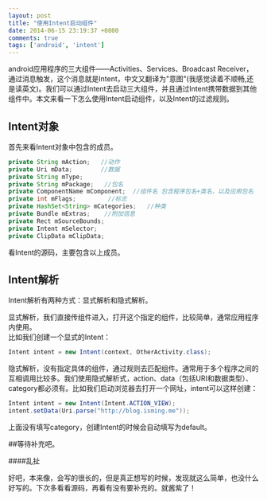 ```yaml
---
layout: post
title: "使用Intent启动组件"
date: 2014-06-15 23:19:37 +0800
comments: true
tags: ['android', 'intent'] 
---
```




android应用程序的三大组件——Activities、Services、Broadcast Receiver，通过消息触发，这个消息就是Intent，中文又翻译为"意图"(我感觉读着不顺畅,还是读英文)。我们可以通过Intent去启动三大组件，并且通过Intent携带数据到其他组件中。本文来看一下怎么使用Intent启动组件，以及Intent的过滤规则。

##	Intent对象

首先来看Intent对象中包含的成员。
<!--more-->

```java
private String mAction;   //动作
private Uri mData;		  //数据
private String mType;
private String mPackage;   //包名
private ComponentName mComponent;  //组件名 包含程序包名+类名，以及应用包名
private int mFlags;			//标志
private HashSet<String> mCategories;   //种类
private Bundle mExtras;    //附加信息
private Rect mSourceBounds;
private Intent mSelector;
private ClipData mClipData;
```

看Intent的源码，主要包含以上成员。

## Intent解析

Intent解析有两种方式：显式解析和隐式解析。

显式解析，我们直接传组件进入，打开这个指定的组件，比较简单，通常应用程序内使用。		
比如我们创建一个显式的Intent：

```java
Intent intent = new Intent(context, OtherActivity.class);
```

隐式解析，没有指定具体的组件，通过规则去匹配组件。通常用于多个程序之间的互相调用比较多。我们使用隐式解析式，action、data（包括URI和数据类型）、category都必须有。比如我们启动浏览器去打开一个网址，intent可以这样创建：

```java
Intent intent = new Intent(Intent.ACTION_VIEW);
intent.setData(Uri.parse("http://blog.isming.me"));
```

上面没有填写category，创建Intent的时候会自动填写为default。


##等待补充吧。



####乱扯

好吧，本来像，会写的很长的，但是真正想写的时候，发现就这么简单，也没什么好写的。下次多看看源码，再看有没有要补充的。就酱紫了！